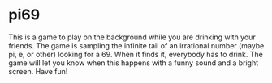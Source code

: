 # pi69
This is a game to play on the background while you are drinking with your friends. The game is sampling the infinite tail of an irrational number (maybe pi, e, or other) looking for a 69. When it finds it, everybody has to drink. The game will let you know when this happens with a funny sound and a bright screen. Have fun!
